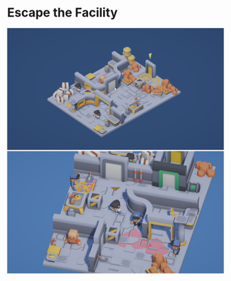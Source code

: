 # Escape the Facility

![alt text](https://github.com/leun-se/KennyJam/blob/main/screenshot_20250720_195602.png)
![alt text](https://github.com/leun-se/KennyJam/blob/main/screenshot_20250720_195917.png)
